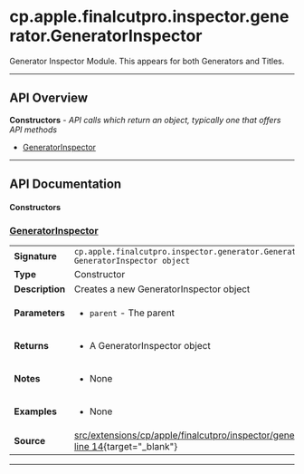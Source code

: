 # cp.apple.finalcutpro.inspector.generator.GeneratorInspector

Generator Inspector Module. This appears for both Generators and Titles.

---

## API Overview
**Constructors** - _API calls which return an object, typically one that offers API methods_
 * [GeneratorInspector](#generatorinspector)


---

## API Documentation

#### Constructors


### [GeneratorInspector](#generatorinspector)

|                                             |                                                                                     |
| --------------------------------------------|-------------------------------------------------------------------------------------|
| **Signature**                               | `cp.apple.finalcutpro.inspector.generator.GeneratorInspector(parent) -> GeneratorInspector object`                                                                    |
| **Type**                                    | Constructor                                                                     |
| **Description**                             | Creates a new GeneratorInspector object                                                                     |
| **Parameters**                              | <ul><li>`parent`     - The parent</li></ul> |
| **Returns**                                 | <ul><li>A GeneratorInspector object</li></ul>          |
| **Notes**                                   | <ul><li>None</li></ul> |
| **Examples**                                | <ul><li>None</li></ul> |
| **Source**                                  | [src/extensions/cp/apple/finalcutpro/inspector/generator/GeneratorInspector.lua line 14](https://github.com/CommandPost/CommandPost/blob/develop/src/extensions/cp/apple/finalcutpro/inspector/generator/GeneratorInspector.lua#L14){target="_blank"} |

---

